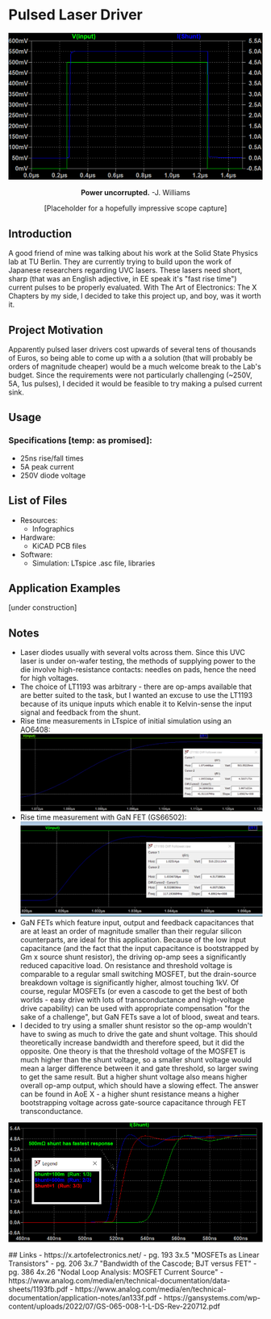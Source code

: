 # Pulsed Laser Driver

<p align="center">
    <img src="https://github.com/NNNILabs/Pulsed-Laser-Driver/blob/main/Resources/Output.png">
</p>

<p align="center">
    <b>Power uncorrupted.</b> -J. Williams
</p>

<p align="center">
[Placeholder for a hopefully impressive scope capture]
</p>

## Introduction
A good friend of mine was talking about his work at the Solid State Physics lab at TU Berlin. They are currently trying to build upon the work of Japanese researchers regarding UVC lasers. These lasers need short, sharp (that was an English adjective, in EE speak it's "fast rise time") current pulses to be properly evaluated. With The Art of Electronics: The X Chapters by my side, I decided to take this project up, and boy, was it worth it. 
## Project Motivation
Apparently pulsed laser drivers cost upwards of several tens of thousands of Euros, so being able to come up with a a solution (that will probably be orders of magnitude cheaper) would be a much welcome break to the Lab's budget. Since the requirements were not particularly challenging (~250V, 5A, 1us pulses), I decided it would be feasible to try making a pulsed current sink.
## Usage
### Specifications [temp: as promised]:
- 25ns rise/fall times
- 5A peak current
- 250V diode voltage
## List of Files
- Resources: 
  - Infographics
- Hardware: 
  - KiCAD PCB files
- Software:
  - Simulation: LTspice .asc file, libraries
## Application Examples
[under construction]
## Notes
- Laser diodes usually with several volts across them. Since this UVC laser is under on-wafer testing, the methods of supplying power to the die involve high-resistance contacts: needles on pads, hence the need for high voltages.
- The choice of LT1193 was arbitrary - there are op-amps available that are better suited to the task, but I wanted an excuse to use the LT1193 because of its unique inputs which enable it to Kelvin-sense the input signal and feedback from the shunt. 
- Rise time measurements in LTspice of initial simulation using an AO6408:
![Infographic](https://github.com/NNNILabs/Pulsed-Laser-Driver/blob/main/Resources/risetime.PNG)
- Rise time measurement with GaN FET (GS66502):
![Infographic](https://github.com/NNNILabs/Pulsed-Laser-Driver/blob/main/Resources/risetime2.png)
- GaN FETs which feature input, output and feedback capacitances that are at least an order of magnitude smaller than their regular silicon counterparts, are ideal for this application. Because of the low input capacitance (and the fact that the input capacitance is bootstrapped by Gm x source shunt resistor), the driving op-amp sees a significantly reduced capacitive load. On resistance and threshold voltage is comparable to a regular small switching MOSFET, but the drain-source breakdown voltage is significantly higher, almost touching 1kV. Of course, regular MOSFETs (or even a cascode to get the best of both worlds - easy drive with lots of transconductance and high-voltage drive capability) can be used with appropriate compensation "for the sake of a challenge", but GaN FETs save a lot of blood, sweat and tears.
- I decided to try using a smaller shunt resistor so the op-amp wouldn't have to swing as much to drive the gate and shunt voltage. This should theoretically increase bandwidth and therefore speed, but it did the opposite. One theory is that the threshold voltage of the MOSFET is much higher than the shunt voltage, so a smaller shunt voltage would mean a larger difference between it and gate threshold, so larger swing to get the same result. But a higher shunt voltage also means higher overall op-amp output, which should have a slowing effect. The answer can be found in AoE X - a higher shunt resistance means a higher bootstrapping voltage across gate-source capacitance through FET transconductance. 
<p align="center">
    <img src="https://github.com/NNNILabs/Pulsed-Laser-Driver/blob/main/Resources/risetime3.PNG">
</p>
## Links
- https://x.artofelectronics.net/
  - pg. 193 3x.5 "MOSFETs as Linear Transistors"
  - pg. 206 3x.7 "Bandwidth of the Cascode; BJT versus FET"
  - pg. 386 4x.26 "Nodal Loop Analysis: MOSFET Current Source"
- https://www.analog.com/media/en/technical-documentation/data-sheets/1193fb.pdf
- https://www.analog.com/media/en/technical-documentation/application-notes/an133f.pdf
- https://gansystems.com/wp-content/uploads/2022/07/GS-065-008-1-L-DS-Rev-220712.pdf
